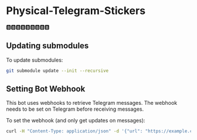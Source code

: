 # Physical-Telegram-Stickers
🅱️🅱️🅱️🅱️🅱️🅱️🅱️🅱️🅱️

## Updating submodules
To update submodules:
```bash
git submodule update --init --recursive
```

## Setting Bot Webhook
This bot uses webhooks to retrieve Telegram messages. The webhook needs to be set on Telegram before receiving messages.

To set the webhook (and only get updates on messages):
```bash
curl -H "Content-Type: application/json" -d '{"url": "https://example.com/new-message-endpoint", "allowed_updates": ["message"]}' https://api.telegram.org/bot<api_token>/setWebhook
```